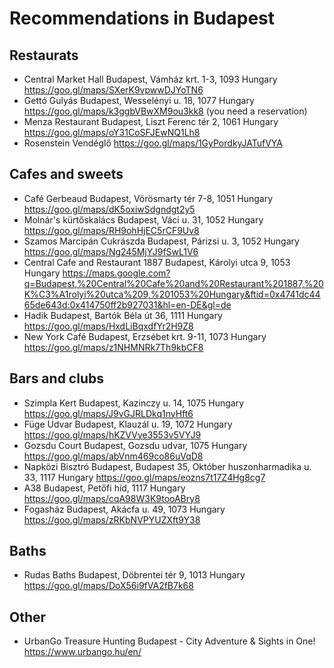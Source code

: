 # Recommendations in Budapest

## Restaurats
- Central Market Hall
Budapest, Vámház krt. 1-3, 1093 Hungary
https://goo.gl/maps/SXerK9vpwwDJYoTN6
- Gettó Gulyás
Budapest, Wesselényi u. 18, 1077 Hungary 
https://goo.gl/maps/k3ggbVBwXM9ou3kk8 (you need a reservation)
- Menza Restaurant
Budapest, Liszt Ferenc tér 2, 1061 Hungary
https://goo.gl/maps/oY31CoSFJEwNQ1Lh8
- Rosenstein Vendéglő
https://goo.gl/maps/1GyPordkyJATufVYA

## Cafes and sweets
- Café Gerbeaud
Budapest, Vörösmarty tér 7-8, 1051 Hungary
https://goo.gl/maps/dK5oxiwSdgndgt2y5
- Molnár's kürtőskalács
Budapest, Váci u. 31, 1052 Hungary
https://goo.gl/maps/RH9ohHjEC5rCF9Uv8
- Szamos Marcipán Cukrászda
Budapest, Párizsi u. 3, 1052 Hungary
https://goo.gl/maps/Ng245MjYJ9fSwL1V6
- Central Cafe and Restaurant 1887
Budapest, Károlyi utca 9, 1053 Hungary
https://maps.google.com?q=Budapest,%20Central%20Cafe%20and%20Restaurant%201887,%20K%C3%A1rolyi%20utca%209,%201053%20Hungary&ftid=0x4741dc4465de643d:0x414750ff2b927031&hl=en-DE&gl=de
- Hadik
Budapest, Bartók Béla út 36, 1111 Hungary
https://goo.gl/maps/HxdLiBqxdfYr2H9Z8
- New York Café
Budapest, Erzsébet krt. 9-11, 1073 Hungary
https://goo.gl/maps/z1NHMNRk7Th9kbCF8


## Bars and clubs
- Szimpla Kert
Budapest, Kazinczy u. 14, 1075 Hungary
https://goo.gl/maps/J9vGJRLDkq1nyHft6
- Füge Udvar
Budapest, Klauzál u. 19, 1072 Hungary
https://goo.gl/maps/hKZVVye3553v5VYJ9
- Gozsdu Court
Budapest, Gozsdu udvar, 1075 Hungary
https://goo.gl/maps/abVnm469co86uVqD8
- Napközi Bisztró
Budapest, Budapest 35, Október huszonharmadika u. 33, 1117 Hungary
https://goo.gl/maps/eozns7t17Z4Hg8cg7
- A38
Budapest, Petőfi híd, 1117 Hungary
https://goo.gl/maps/cqA98W3K9tooABry8
- Fogasház
Budapest, Akácfa u. 49, 1073 Hungary
https://goo.gl/maps/zRKbNVPYUZXft9Y38


## Baths
- Rudas Baths
Budapest, Döbrentei tér 9, 1013 Hungary
https://goo.gl/maps/DoX56i9fVA2fB7k68

## Other
- UrbanGo Treasure Hunting Budapest - City Adventure & Sights in One!
https://www.urbango.hu/en/
